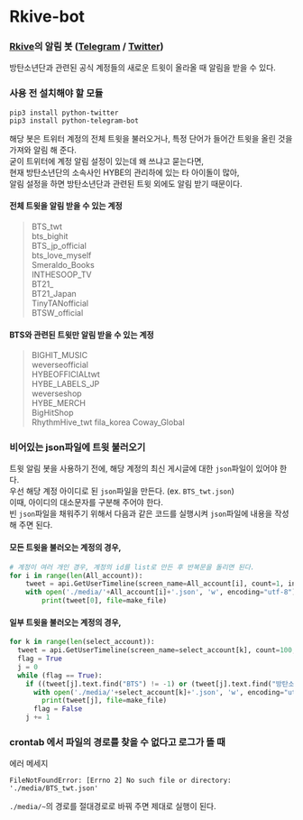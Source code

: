 # Rkive-bot
### [Rkive](https://www.rkive.cloud)의 알림 봇 ([Telegram](https://t.me/RkiveCloud) / [Twitter](https://twitter.com/RkiveCloud))
방탄소년단과 관련된 공식 계정들의 새로운 트윗이 올라올 때 알림을 받을 수 있다.    

### 사용 전 설치해야 할 모듈
```
pip3 install python-twitter
pip3 install python-telegram-bot
```

해당 봇은 트위터 계정의 전체 트윗을 불러오거나, 특정 단어가 들어간 트윗을 올린 것을 가져와 알림 해 준다.    
굳이 트위터에 계정 알림 설정이 있는데 왜 쓰냐고 묻는다면,    
현재 방탄소년단의 소속사인 HYBE의 관리하에 있는 타 아이돌이 많아,    
알림 설정을 하면 방탄소년단과 관련된 트윗 외에도 알림 받기 때문이다.

#### 전체 트윗을 알림 받을 수 있는 계정
> BTS_twt    
bts_bighit    
BTS_jp_official    
bts_love_myself    
Smeraldo_Books    
INTHESOOP_TV    
BT21_    
BT21_Japan    
TinyTANofficial    
BTSW_official

#### BTS와 관련된 트윗만 알림 받을 수 있는 계정
> BIGHIT_MUSIC    
weverseofficial    
HYBEOFFICIALtwt    
HYBE_LABELS_JP    
weverseshop    
HYBE_MERCH    
BigHitShop    
RhythmHive_twt
fila_korea
Coway_Global


### 비어있는 json파일에 트윗 불러오기
트윗 알림 봇을 사용하기 전에, 해당 계정의 최신 게시글에 대한 `json`파일이 있어야 한다.    
우선 해당 계정 아이디로 된 `json`파일을 만든다. (ex. `BTS_twt.json`)    
이때, 아이디의 대소문자를 구분해 주어야 한다.    
빈 `json`파일을 채워주기 위해서 다음과 같은 코드를 실행시켜 `json`파일에 내용을 작성해 주면 된다.

#### 모든 트윗을 불러오는 계정의 경우,
``` python
# 계정이 여러 개인 경우, 계정의 id를 list로 만든 후 반복문을 돌리면 된다.
for i in range(len(All_account)):
    tweet = api.GetUserTimeline(screen_name=All_account[i], count=1, include_rts=True, exclude_replies=False)
    with open('./media/'+All_account[i]+'.json', 'w', encoding="utf-8") as make_file:
        print(tweet[0], file=make_file)
```
#### 일부 트윗을 불러오는 계정의 경우,
``` python
for k in range(len(select_account)):
  tweet = api.GetUserTimeline(screen_name=select_account[k], count=100, include_rts=True, exclude_replies=False)
  flag = True
  j = 0
  while (flag == True):
    if ((tweet[j].text.find("BTS") != -1) or (tweet[j].text.find("방탄소년단") != -1)):
      with open('./media/'+select_account[k]+'.json', 'w', encoding="utf-8") as make_file:
        print(tweet[j], file=make_file)
      flag = False
    j += 1
```

### crontab 에서 파일의 경로를 찾을 수 없다고 로그가 뜰 때
에러 메세지
```
FileNotFoundError: [Errno 2] No such file or directory: './media/BTS_twt.json'
```
`./media/~`의 경로를 절대경로로 바꿔 주면 제대로 실행이 된다.